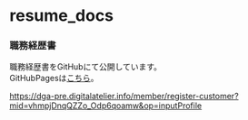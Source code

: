 # resume_docs
### 職務経歴書
職務経歴書をGitHubにて公開しています。  
GitHubPagesは[こちら](https://ayukin.github.io/resume_docs/)。

https://dga-pre.digitalatelier.info/member/register-customer?mid=vhmpjDnqQZZo_Odp6qoamw&op=inputProfile

